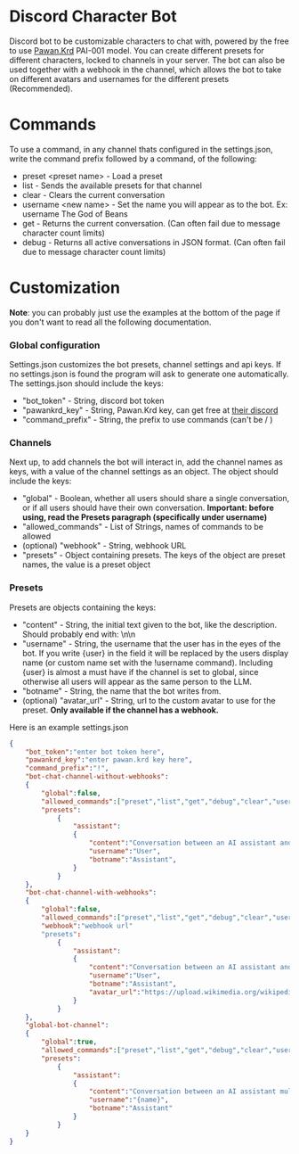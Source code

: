 # Discord Character Bot

Discord bot to be customizable characters to chat with, powered by the free to use [Pawan.Krd](https://discord.gg/pawan) PAI-001 model.
You can create different presets for different characters, locked to channels in your server.
The bot can also be used together with a webhook in the channel, which allows the bot to take on different avatars and usernames for the different presets (Recommended).


# Commands
To use a command, in any channel thats configured in the settings.json, write the command prefix followed by a command, of the following:
* preset \<preset name\> - Load a preset
* list - Sends the available presets for that channel
* clear - Clears the current conversation
* username \<new name\> - Set the name you will appear as to the bot. Ex: username The God of Beans
* get - Returns the current conversation. (Can often fail due to message character count limits)
* debug - Returns all active conversations in JSON format. (Can often fail due to message character count limits)


# Customization
**Note**: you can probably just use the examples at the bottom of the page if you don't want to read all the following documentation.
### Global configuration
Settings.json customizes the bot presets, channel settings and api keys. If no settings.json is found the program will ask to generate one automatically.
The settings.json should include the keys: 
* "bot_token" - String, discord bot token
* "pawankrd_key" - String, Pawan.Krd key, can get free at [their discord](https://discord.gg/pawan)
* "command_prefix" - String, the prefix to use commands (can't be / )

### Channels
Next up, to add channels the bot will interact in, add the channel names as keys, with a value of the channel settings as an object. The object should include the keys:
* "global" - Boolean, whether all users should share a single conversation, or if all users should have their own conversation. **Important: before using, read the Presets paragraph (specifically under username)**
* "allowed_commands" - List of Strings, names of commands to be allowed
* (optional) "webhook" - String, webhook URL
* "presets" - Object containing presets. The keys of the object are preset names, the value is a preset object

### Presets
Presets are objects containing the keys:
* "content" - String, the initial text given to the bot, like the description. Should probably end with: \n\n
* "username" - String, the username that the user has in the eyes of the bot. If you write {user} in the field it will be replaced by the users display name (or custom name set with the !username command). Including {user} is almost a must have if the channel is set to global, since otherwise all users will appear as the same person to the LLM.
* "botname" - String, the name that the bot writes from.
* (optional) "avatar_url" - String, url to the custom avatar to use for the preset. **Only available if the channel has a webhook.**

Here is an example settings.json
```json
{
    "bot_token":"enter bot token here",
    "pawankrd_key":"enter pawan.krd key here",
    "command_prefix":"!",
    "bot-chat-channel-without-webhooks":
    {
        "global":false,
        "allowed_commands":["preset","list","get","debug","clear","username"],
        "presets":
            {
                "assistant":
                {
                    "content":"Conversation between an AI assistant and user.\n\n",
                    "username":"User",
                    "botname":"Assistant",
                }
            }
    },
    "bot-chat-channel-with-webhooks":
    {
        "global":false,
        "allowed_commands":["preset","list","get","debug","clear","username"],
        "webhook":"webhook url"
        "presets":
            {
                "assistant":
                {
                    "content":"Conversation between an AI assistant and user.\n\n",
                    "username":"User",
                    "botname":"Assistant",
                    "avatar_url":"https://upload.wikimedia.org/wikipedia/commons/thumb/0/04/ChatGPT_logo.svg/800px-ChatGPT_logo.svg.png"
                }
            }
    },
    "global-bot-channel":
    {
        "global":true,
        "allowed_commands":["preset","list","get","debug","clear","username"],
        "presets":
            {
                "assistant":
                {
                    "content":"Conversation between an AI assistant multiple users.\n\n",
                    "username":"{name}",
                    "botname":"Assistant"
                }
            }
    }
}
```
